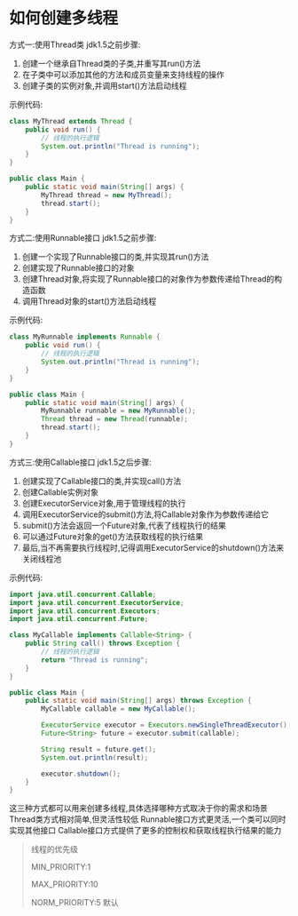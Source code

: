 # 如何创建多线程

方式一:使用Thread类
jdk1.5之前步骤:

1. 创建一个继承自Thread类的子类,并重写其run()方法
2. 在子类中可以添加其他的方法和成员变量来支持线程的操作
3. 创建子类的实例对象,并调用start()方法启动线程

示例代码:

```java
class MyThread extends Thread {
    public void run() {
        // 线程的执行逻辑
        System.out.println("Thread is running");
    }
}

public class Main {
    public static void main(String[] args) {
        MyThread thread = new MyThread();
        thread.start();
    }
}
```

方式二:使用Runnable接口
jdk1.5之前步骤:

1. 创建一个实现了Runnable接口的类,并实现其run()方法
2. 创建实现了Runnable接口的对象
3. 创建Thread对象,将实现了Runnable接口的对象作为参数传递给Thread的构造函数
4. 调用Thread对象的start()方法启动线程

示例代码:

```java
class MyRunnable implements Runnable {
    public void run() {
        // 线程的执行逻辑
        System.out.println("Thread is running");
    }
}

public class Main {
    public static void main(String[] args) {
        MyRunnable runnable = new MyRunnable();
        Thread thread = new Thread(runnable);
        thread.start();
    }
}
```

方式三:使用Callable接口
jdk1.5之后步骤:

1. 创建实现了Callable接口的类,并实现call()方法
2. 创建Callable实例对象
3. 创建ExecutorService对象,用于管理线程的执行
4. 调用ExecutorService的submit()方法,将Callable对象作为参数传递给它
5. submit()方法会返回一个Future对象,代表了线程执行的结果
6. 可以通过Future对象的get()方法获取线程的执行结果
7. 最后,当不再需要执行线程时,记得调用ExecutorService的shutdown()方法来关闭线程池

示例代码:

```java
import java.util.concurrent.Callable;
import java.util.concurrent.ExecutorService;
import java.util.concurrent.Executors;
import java.util.concurrent.Future;

class MyCallable implements Callable<String> {
    public String call() throws Exception {
        // 线程的执行逻辑
        return "Thread is running";
    }
}

public class Main {
    public static void main(String[] args) throws Exception {
        MyCallable callable = new MyCallable();

        ExecutorService executor = Executors.newSingleThreadExecutor();
        Future<String> future = executor.submit(callable);

        String result = future.get();
        System.out.println(result);

        executor.shutdown();
    }
}
```

这三种方式都可以用来创建多线程,具体选择哪种方式取决于你的需求和场景
Thread类方式相对简单,但灵活性较低
Runnable接口方式更灵活,一个类可以同时实现其他接口
Callable接口方式提供了更多的控制权和获取线程执行结果的能力

>线程的优先级
>
>MIN_PRIORITY:1
>
>MAX_PRIORITY:10
>
>NORM_PRIORITY:5 默认
